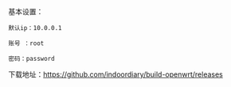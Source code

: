 
基本设置：

    默认ip：10.0.0.1

    账号 ：root

    密码：password


下载地址：https://github.com/indoordiary/build-openwrt/releases
